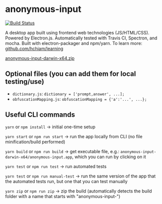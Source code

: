 # anonymous-input

[![Build Status](https://travis-ci.org/hchiam/anonymous-input.svg?branch=master)](https://travis-ci.org/hchiam/anonymous-input)

A desktop app built using frontend web technologies (JS/HTML/CSS). Powered by Electron.js. Automatically tested with Travis CI, Spectron, and mocha. Built with electron-packager and npm/yarn. To learn more: [github.com/hchiam/learning](https://github.com/hchiam/learning#learning)

[anonymous-input-darwin-x64.zip](https://github.com/hchiam/anonymous-input/blob/master/anonymous-input-darwin-x64.zip)

## Optional files (you can add them for local testing/use)

* `dictionary.js`: `dictionary = ['prompt,answer', ...];`
* `obfuscationMapping.js`: `obfuscationMapping = {'a':'...', ...};`

## Useful CLI commands

`yarn` or `npm install` -> initial one-time setup

`yarn start` or `npm run start` -> run the app locally from CLI (no file minification/build performed)

`yarn build` or `npm run build` -> get executable file, e.g.: `anonymous-input-darwin-x64/anonymous-input.app`, which you can run by clicking on it

`yarn test` or `npm run test` -> run automated tests

`yarn test` or `npm run manual-test` -> run the same version of the app that the automated tests run, but one that you can test manually

`yarn zip` or `npm run zip` -> zip the build (automatically detects the build folder with a name that starts with "anonymous-input-")
